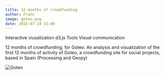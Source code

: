 ```yaml
---
title: 12 months of crowdfunding
author: Franc
image: goteo.png
date: 2015-07-19 15:00
---
```


<span class='project-tag'>Interactive viusalization</span>
<span class='project-tag'>d3.js</span>
<span class='project-tag'>Tools</span>
<span class='project-tag'>Visual communication</span>

12 months of crowdfunding, for Goteo. An analysis and visualization of the first 12 months of activity of Goteo, a crowdfunding site for social projects, based in Spain (Processing and Geopy)

![Goteo](assets/content/work/goteo.png)
